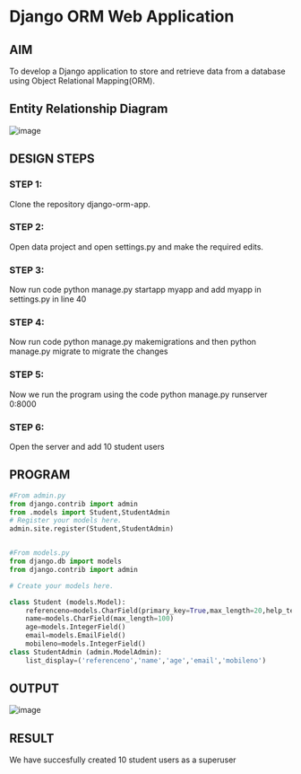 # Django ORM Web Application

## AIM
To develop a Django application to store and retrieve data from a database using Object Relational Mapping(ORM).

## Entity Relationship Diagram
![image](https://github.com/marcoyoi/django-orm-app/assets/128804366/f199bb9f-1ba6-4420-bde9-9ce7396c51e4)
## DESIGN STEPS

### STEP 1:
Clone the repository django-orm-app.
### STEP 2:
Open data project and open settings.py and make the required edits. 
### STEP 3:
Now run code python manage.py startapp myapp and add myapp in settings.py in line 40
### STEP 4:
Now run code python manage.py makemigrations and then python manage.py migrate to migrate the changes

### STEP 5:
Now we run the program using the code python manage.py runserver 0:8000 

### STEP 6:
Open the server and add 10 student users

## PROGRAM
```py
#From admin.py
from django.contrib import admin
from .models import Student,StudentAdmin
# Register your models here.
admin.site.register(Student,StudentAdmin)


#From models.py
from django.db import models
from django.contrib import admin

# Create your models here.

class Student (models.Model):
    referenceno=models.CharField(primary_key=True,max_length=20,help_text="referenceno")
    name=models.CharField(max_length=100)
    age=models.IntegerField()
    email=models.EmailField()
    mobileno=models.IntegerField()
class StudentAdmin (admin.ModelAdmin):
    list_display=('referenceno','name','age','email','mobileno')
```

## OUTPUT
![image](https://github.com/marcoyoi/django-orm-app/assets/128804366/1fe006f6-f118-4997-8d49-b46807cb135a)

## RESULT
We have succesfully created 10 student users as a superuser
